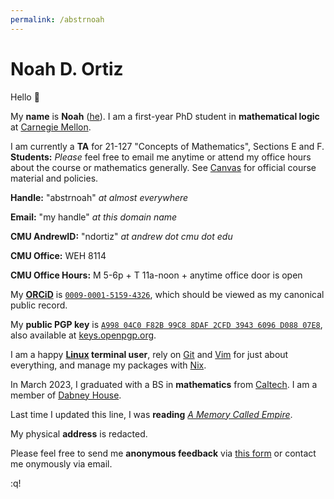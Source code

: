 ```yaml
---
permalink: /abstrnoah
---
```


# Noah D. Ortiz

Hello 👋

My __name__ is __Noah__ ([he][pronouns]). I am a first-year PhD student in __mathematical logic__ at [Carnegie Mellon][cmu].

I am currently a __TA__ for 21-127 "Concepts of Mathematics", Sections E and F. __Students:__ _Please_ feel free to email me anytime or attend my office hours about the course or mathematics generally. See [Canvas][canvas] for official course material and policies.

__Handle:__ "abstrnoah" _at almost everywhere_

__Email:__ "my handle" _at this domain name_

__CMU AndrewID:__ "ndortiz" _at andrew dot cmu dot edu_

__CMU Office:__ WEH 8114

__CMU Office Hours:__ M 5-6p + T 11a-noon + anytime office door is open

My [__ORCiD__][orcid] is [`0009-0001-5159-4326`][orcid-id],
which should be viewed as my canonical public record.

My __public PGP key__ is
[`A998 04C0 F82B 99C8 8DAF 2CFD 3943 6096 D088 07E8`][pgpkey],
also available at [keys.openpgp.org][pgpkey-on-keyserver].

I am a happy __[Linux][5] terminal user__, rely on [Git][git] and
[Vim][vim] for just about everything, and manage my packages with [Nix][nix].

In March 2023, I graduated with a BS in __mathematics__ from [Caltech][caltech]. I am a member of [Dabney House][dabney].

Last time I updated this line, I was __reading__ [_A Memory Called Empire_](https://en.wikipedia.org/wiki/A_Memory_Called_Empire).

My physical __address__ is redacted.

Please feel free to send me __anonymous feedback__ via [this form][2] or contact me onymously via email.

:q!


[1]: https://github.com/abstrnoah
[2]: /abstrnoah/roast
[caltech]: https://caltech.edu/
[dabney]: https://dabney.caltech.edu
[5]: https://www.kernel.org/
[dotfiles]: https://en.wikipedia.org/wiki/Hidden_file_and_hidden_directory
[mydotfiles]: https://github.com/abstrnoah/dotfiles/
[vim]: https://www.vim.org/
[git]: https://git-scm.com/
[tmux]: https://github.com/tmux/tmux/wiki
[nix]: https://nixos.org/
[pgpkey-on-keyserver]: https://keys.openpgp.org/vks/v1/by-fingerprint/A99804C0F82B99C88DAF2CFD39436096D08807E8
[pgpkey]: /abstrnoah/public-key.pgp
[dst]: https://en.wikipedia.org/wiki/Descriptive_set_theory
[zoltan]: http://vidnyanz.elte.hu/index.html
[headrev]: https://github.com/abstrnoah/abstrnoah.github.io/tree/main
[cmu]: https://cmu.edu/
[orcid]: https://orcid.org/
[orcid-id]: https://orcid.org/0009-0001-5159-4326
[pronouns]: https://mypronouns.org/he
[canvas]: https://canvas.cmu.edu
